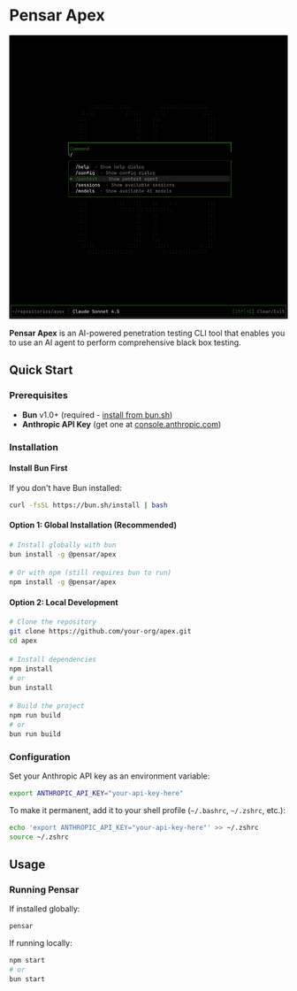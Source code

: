 # Pensar Apex

<p align="center">
  <img src="screenshot.png" alt="Pensar Apex Screenshot" width="800">
</p>

**Pensar Apex** is an AI-powered penetration testing CLI tool that enables you to use an AI agent to perform comprehensive black box testing.

## Quick Start

### Prerequisites

- **Bun** v1.0+ (required - [install from bun.sh](https://bun.sh))
- **Anthropic API Key** (get one at [console.anthropic.com](https://console.anthropic.com/))

### Installation

#### Install Bun First

If you don't have Bun installed:

```bash
curl -fsSL https://bun.sh/install | bash
```

#### Option 1: Global Installation (Recommended)

```bash
# Install globally with bun
bun install -g @pensar/apex

# Or with npm (still requires bun to run)
npm install -g @pensar/apex
```

#### Option 2: Local Development

```bash
# Clone the repository
git clone https://github.com/your-org/apex.git
cd apex

# Install dependencies
npm install
# or
bun install

# Build the project
npm run build
# or
bun run build
```

### Configuration

Set your Anthropic API key as an environment variable:

```bash
export ANTHROPIC_API_KEY="your-api-key-here"
```

To make it permanent, add it to your shell profile (`~/.bashrc`, `~/.zshrc`, etc.):

```bash
echo 'export ANTHROPIC_API_KEY="your-api-key-here"' >> ~/.zshrc
source ~/.zshrc
```

## Usage

### Running Pensar

If installed globally:

```bash
pensar
```

If running locally:

```bash
npm start
# or
bun start
```

